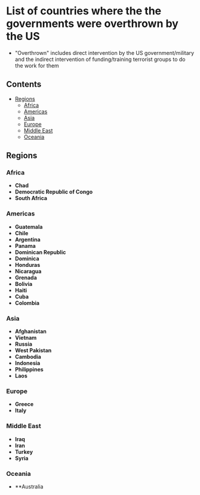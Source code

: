 # List of countries where the the governments were overthrown by the US

* "Overthrown" includes direct intervention by the US government/military and the indirect intervention of funding/training terrorist groups to do the work for them

## Contents

- [Regions](#regions)
  * [Africa](#africa)
  * [Americas](#americas)
  * [Asia](#asia)
  * [Europe](#europe)
  * [Middle East](#middle-east)
  * [Oceania](#oceania)
  
## Regions

### Africa

- **Chad**
- **Democratic Republic of Congo**
- **South Africa**


### Americas

- **Guatemala**
- **Chile**
- **Argentina**
- **Panama**
- **Dominican Republic**
- **Dominica**
- **Honduras**
- **Nicaragua**
- **Grenada**
- **Bolivia**
- **Haiti**
- **Cuba**
- **Colombia**


### Asia

- **Afghanistan**
- **Vietnam**
- **Russia**
- **West Pakistan**
- **Cambodia**
- **Indonesia**
- **Philippines**
- **Laos**


### Europe

- **Greece**
- **Italy**


### Middle East

- **Iraq**
- **Iran**
- **Turkey**
- **Syria**


### Oceania

- **Australia
